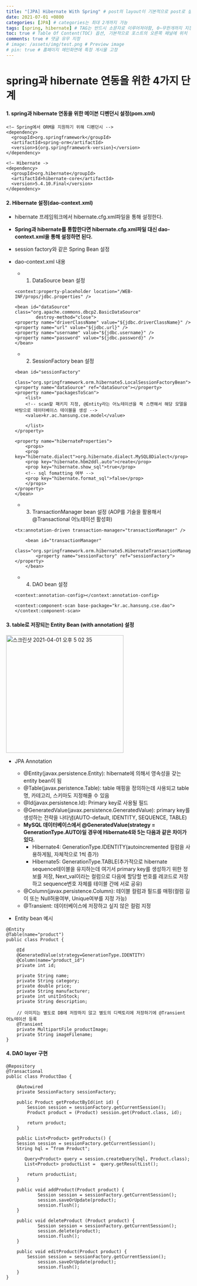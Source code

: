 ```yaml
---
title: "[JPA] Hibernate With Spring" # post의 layout이 기본적으로 post로 설정되어있어서 Front Matter에 따로 layout변수를 만들어 주지 않아도 됨
date: 2021-07-01 +0800
categories: [JPA] # categories는 최대 2개까지 가능
tags: [spring, hibernate] # TAG는 반드시 소문자로 이루어져야함, 0~무한개까지 지정 가능
toc: true # Table Of Content(TOC) 옵션, 기본적으로 포스트의 오른쪽 패널에 위치
comments: true # 댓글 유무 지정
# image: /assets/img/test.png # Preview image
# pin: true # 홈페이지 메인화면에 특정 게시물 고정
---
```


# spring과 hibernate 연동을 위한 4가지 단계
#### 1. spring과 hibernate 연동을 위한 메이븐 디펜던시 설정(pom.xml)

~~~
<!– Spring에서 ORM을 지원하기 위해 디펜던시 -->
<dependency>
  <groupId>org.springframework</groupId>
  <artifactId>spring-orm</artifactId>
  <version>${org.springframework-version}</version>
</dependency>

<!– Hibernate ->
<dependency>
  <groupId>org.hibernate</groupId>
  <artifactId>hibernate-core</artifactId>
  <version>5.4.10.Final</version>
</dependency>
~~~

#### 2. Hibernate 설정(dao-context.xml)
- hibernate 프레임워크에서 hibernate.cfg.xml파일을 통해 설정한다.
- <b>Spring과 hibernate를 통합한다면 hibernate.cfg.xml파일 대신 dao-context.xml을 통해 설정하면 된다.</b>
- session factory와 같은 Spring Bean 설정
- dao-context.xml 내용
    - 1) DataSource bean 설정
    
    ~~~
    <context:property-placeholder location="/WEB-INF/props/jdbc.properties" />

    <bean id="dataSource" class="org.apache.commons.dbcp2.BasicDataSource"
            destroy-method="close">
    <property name="driverClassName" value="${jdbc.driverClassName}" />
    <property name="url" value="${jdbc.url}" />
    <property name="username" value="${jdbc.username}" />
    <property name="password" value="${jdbc.password}" />
    </bean>
    ~~~

    - 2) SessionFactory bean 설정  

    ~~~ 
    <bean id="sessionFactory"
        class="org.springframework.orm.hibernate5.LocalSessionFactoryBean">
    <property name="dataSource" ref="dataSource"></property>
    <property name="packagesToScan">
        <list>
        <!-- scan할 패키지 지정, @Entity라는 어노테이션을 쭉 스캔해서 해당 모델을 바탕으로 데이터베이스 테이블을 생성 --> 
        <value>kr.ac.hansung.cse.model</value>
            
        </list>
    </property>

    <property name="hibernateProperties">
        <props>
        <prop key="hibernate.dialect">org.hibernate.dialect.MySQL8Dialect</prop>
        <prop key="hibernate.hbm2ddl.auto">create</prop>
        <prop key="hibernate.show_sql">true</prop>
        <!-- sql fomatting 여부 -->
        <prop key="hibernate.format_sql">false</prop>
        </props>
    </property>
    </bean>
    ~~~

    - 3) TransactionManager bean 설정 (AOP를 기술을 활용해서 @Transactional 어노테이션 활성화)

    ~~~
    <tx:annotation-driven transaction-manager="transactionManager" />

        <bean id="transactionManager"
            class="org.springframework.orm.hibernate5.HibernateTransactionManager">
            <property name="sessionFactory" ref="sessionFactory"></property>
        </bean>
    ~~~

    - 4) DAO bean 설정

    ~~~
    <context:annotation-config></context:annotation-config>

    <context:component-scan base-package="kr.ac.hansung.cse.dao">
    </context:component-scan>
    ~~~

#### 3. table로 저장되는 Entity Bean (with annotation) 설정
<img width="320" alt="스크린샷 2021-04-01 오후 5 02 35" src="https://user-images.githubusercontent.com/44339530/113262868-0f44f480-930c-11eb-8a27-c0c96c746b44.png"><br>

- JPA Annotation
    - @Entity(javax.persistence.Entity): hibernate에 의해서 영속성을 갖는 entity bean이 됨
    - @Table(javax.peristence.Table): table 매핑을 정의하는데 사용되고 table명, 카테고리, 스키마도 지정해줄 수 있음
    - @Id(javax.persistence.Id): Primary key로 사용될 필드
    - @GeneratedValue(javax.persistence.GeneratedValue): primary key를 생성하는 전략을 나타냄(AUTO-default, IDENTITY, SEQUENCE, TABLE)
    - <b>MySQL 데이터베이스에서 @GeneratedValue(strategy = GenerationType.AUTO)일 경우에 Hibernate4와 5는 다음과 같은 차이가 있다.</b>
        - Hibernate4: GenerationType.IDENTITY(autoincremented 컬럼을 사용하게됨, 자체적으로 1씩 증가)
        - Hibernate5: GenerationType.TABLE(추가적으로 hibernate sequence테이블을 유지하는데 여기서 primary key를 생성하기 위한 정보를 저장, Next_val이라는 컬럼으로 다음에 할당할 번호를 레코드로 저장하고 sequence번호 자체를 테이블 간에 서로 공유)
    - @Column(javax.persistence.Column): 테이블 컬럼과 필드를 매핑(컬럼 길이 또는 Null허용여부, Unique여부를 지정 가능)
    - @Transient: 데이터베이스에 저장하고 싶지 않은 컬럼 지정

- Entity bean 예시

~~~
@Entity
@Table(name="product")
public class Product {

    @Id
    @GeneratedValue(strategy=GenerationType.IDENTITY)
    @Column(name="product_id")
    private int id;

    private String name;
    private String category;
    private double price;
    private String manufacturer;
    private int unitInStock;
    private String description;

    // 이미지는 별도로 DB에 저장하지 않고 별도의 디렉토리에 저장하기에 @Transient 어노테이션 등록
    @Transient
    private MultipartFile productImage;
    private String imageFilename;
}
~~~

#### 4. DAO layer 구현

~~~
@Repository
@Transactional
public class ProductDao {

    @Autowired
    private SessionFactory sessionFactory;
    
    public Product getProductById(int id) {
        Session session = sessionFactory.getCurrentSession();
	    Product product = (Product) session.get(Product.class, id);

        return product;
    }

    public List<Product> getProducts() {
	Session session = sessionFactory.getCurrentSession();
	String hql = ”from Product";

       Query<Product> query = session.createQuery(hql, Product.class);
       List<Product> productList =  query.getResultList();

        return productList;
    }

    public void addProduct(Product product) {
            Session session = sessionFactory.getCurrentSession();
            session.saveOrUpdate(product);
            session.flush();
    }
    
    public void deleteProduct (Product product) {
            Session session = sessionFactory.getCurrentSession();
            session.delete(product);
            session.flush();
    }

    public void editProduct(Product product) {
        Session session = sessionFactory.getCurrentSession();
            session.saveOrUpdate(product);
            session.flush();
    }
}
~~~